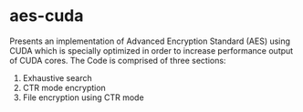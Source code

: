 # aes-cuda
Presents an implementation of Advanced Encryption Standard (AES) using CUDA which is specially optimized in order to increase performance output of CUDA cores. The Code is comprised of three sections:

1. Exhaustive search
2. CTR mode encryption
3. File encryption using CTR  mode
